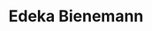 ---
title: "Edeka Bienemann"
url: /dinslaken/edeka-bienemann-ernst-moritz-arndt-strasse/
shop: Supermarkt
---